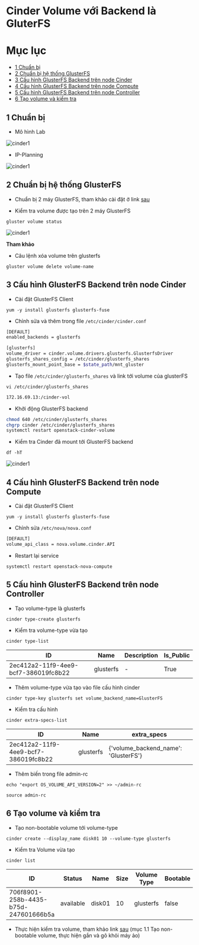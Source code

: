 # Cinder Volume với Backend là GluterFS

# Mục lục 

 *	[1 Chuẩn bị](#1)
 *	[2 Chuẩn bị hệ thống GlusterFS](#2)
 *	[3 Cấu hình GlusterFS Backend trên node Cinder](#3)
 *	[4 Cấu hình GlusterFS Backend trên node Compute](#4)
 *	[5 Cấu hình GlusterFS Backend trên node Controller](#5)
 *	[6 Tạo volume và kiểm tra](#6)

## 1 Chuẩn bị <a name="1"> </a>

 - Mô hình Lab

![cinder1](/ManhDV/OpenStack/images/cinder-gluster.png)

 - IP-Planning

![cinder1](/ManhDV/OpenStack/images/ip-plan.png)

## 2 Chuẩn bị hệ thống GlusterFS <a name="2"> </a>

 -	Chuẩn bị 2 máy GlusterFS, tham khảo cài đặt ở link [sau](https://github.com/meditechopen/mdt-technical/blob/master/TRIMQ/GlusterFS/glusterfs.md#33)
 
 -	Kiểm tra volume được tạo trên 2 máy GlusterFS
 
`gluster volume status`

![cinder1](/ManhDV/OpenStack/images/gluster-volume-status.png)

**Tham khảo**

 - Câu lệnh xóa volume trên glusterfs
 
`gluster volume delete volume-name`

## 3 Cấu hình GlusterFS Backend trên node Cinder <a name="3"> </a>

 -	Cài đặt GlusterFS Client
 
`yum -y install glusterfs glusterfs-fuse`

 -	Chỉnh sửa và thêm trong file `/etc/cinder/cinder.conf`
 
```sh
[DEFAULT] 
enabled_backends = glusterfs

[glusterfs]
volume_driver = cinder.volume.drivers.glusterfs.GlusterfsDriver
glusterfs_shares_config = /etc/cinder/glusterfs_shares
glusterfs_mount_point_base = $state_path/mnt_gluster
```

 -	Tạo file `/etc/cinder/glusterfs_shares` và link tới volume của glusterFS

`vi /etc/cinder/glusterfs_shares`

```sh
172.16.69.13:/cinder-vol
```

 - Khởi động GlusterFS backend 
 
```sh
chmod 640 /etc/cinder/glusterfs_shares 
chgrp cinder /etc/cinder/glusterfs_shares 
systemctl restart openstack-cinder-volume 
```

 -	Kiểm tra Cinder đã mount tới GlusterFS backend
 
`df -hT`

![cinder1](/ManhDV/OpenStack/images/cinder-mount.png)

## 4 Cấu hình GlusterFS Backend trên node Compute <a name="4"> </a>

 -	Cài đặt GlusterFS Client
 
`yum -y install glusterfs glusterfs-fuse`

 -	Chỉnh sửa `/etc/nova/nova.conf`
 
```sh
[DEFAULT]
volume_api_class = nova.volume.cinder.API
```

 -	Restart lại service 

`systemctl restart openstack-nova-compute`

## 5 Cấu hình GlusterFS Backend trên node Controller <a name="5"> </a>

 -	Tạo volume-type là glusterfs
 
`cinder type-create glusterfs`

 -	Kiểm tra volume-type vừa tạo
 
`cinder type-list`

|                  ID                  |    Name   | Description | Is_Public |
|--------------------------------------|-----------|-------------|-----------|
| 2ec412a2-11f9-4ee9-bcf7-386019fc8b22 | glusterfs |      -      |    True   |

 -	Thêm volume-type vừa tạo vào file cấu hình cinder
 
`cinder type-key glusterfs set volume_backend_name=GlusterFS`

 -	Kiểm tra cấu hình
 
`cinder extra-specs-list`

|                  ID                  |    Name   |             extra_specs              |
|--------------------------------------|-----------|--------------------------------------|
| 2ec412a2-11f9-4ee9-bcf7-386019fc8b22 | glusterfs | {'volume_backend_name': 'GlusterFS'} |

 -	Thêm biến trong file admin-rc
 
`echo "export OS_VOLUME_API_VERSION=2" >> ~/admin-rc`

`source admin-rc`

## 6 Tạo volume và kiểm tra <a name="6"> </a>
 -	Tạo non-bootable volume tới volume-type

`cinder create --display_name disk01 10 --volume-type glusterfs`

 -	Kiểm tra Volume vừa tạo
 
`cinder list`

|ID|   Status  |    Name   | Size | Volume Type | Bootable |Attached to|
|--|-----------|-----------|------|-------------|----------|-----------|
|706f8901-258b-4435-b75d-247601666b5a| available |disk01|10|glusterfs|false||

 -	Thực hiện kiểm tra volume, tham khảo link [sau](https://github.com/meditechopen/mdt-technical/blob/master/ManhDV/OpenStack/Cinder/docs/thuchanh/cinder-cli.md#1.3) (mục 1.1 Tạo non-bootable volume, thực hiện gắn và gõ khỏi máy ảo)